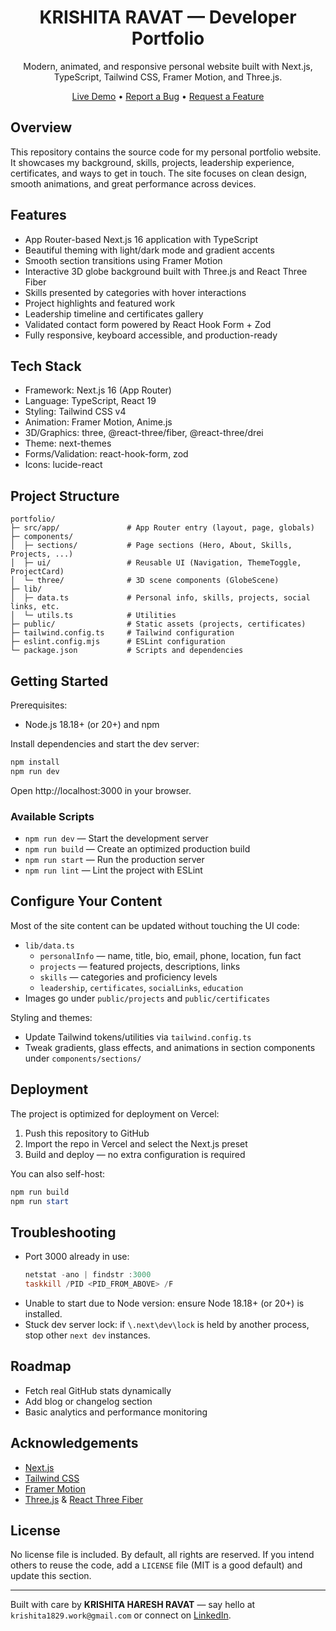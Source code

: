 <div align="center">

# KRISHITA RAVAT — Developer Portfolio

Modern, animated, and responsive personal website built with Next.js, TypeScript, Tailwind CSS, Framer Motion, and Three.js.

[Live Demo](#) • [Report a Bug](https://github.com/R-Krishita) • [Request a Feature](https://github.com/R-Krishita)

</div>


## Overview

This repository contains the source code for my personal portfolio website. It showcases my background, skills, projects, leadership experience, certificates, and ways to get in touch. The site focuses on clean design, smooth animations, and great performance across devices.

## Features

- App Router-based Next.js 16 application with TypeScript
- Beautiful theming with light/dark mode and gradient accents
- Smooth section transitions using Framer Motion
- Interactive 3D globe background built with Three.js and React Three Fiber
- Skills presented by categories with hover interactions
- Project highlights and featured work
- Leadership timeline and certificates gallery
- Validated contact form powered by React Hook Form + Zod
- Fully responsive, keyboard accessible, and production-ready

## Tech Stack

- Framework: Next.js 16 (App Router)
- Language: TypeScript, React 19
- Styling: Tailwind CSS v4
- Animation: Framer Motion, Anime.js
- 3D/Graphics: three, @react-three/fiber, @react-three/drei
- Theme: next-themes
- Forms/Validation: react-hook-form, zod
- Icons: lucide-react

## Project Structure

```
portfolio/
├─ src/app/               # App Router entry (layout, page, globals)
├─ components/
│  ├─ sections/           # Page sections (Hero, About, Skills, Projects, ...)
│  ├─ ui/                 # Reusable UI (Navigation, ThemeToggle, ProjectCard)
│  └─ three/              # 3D scene components (GlobeScene)
├─ lib/
│  ├─ data.ts             # Personal info, skills, projects, social links, etc.
│  └─ utils.ts            # Utilities
├─ public/                # Static assets (projects, certificates)
├─ tailwind.config.ts     # Tailwind configuration
├─ eslint.config.mjs      # ESLint configuration
└─ package.json           # Scripts and dependencies
```

## Getting Started

Prerequisites:

- Node.js 18.18+ (or 20+) and npm

Install dependencies and start the dev server:

```powershell
npm install
npm run dev
```

Open http://localhost:3000 in your browser.

### Available Scripts

- `npm run dev` — Start the development server
- `npm run build` — Create an optimized production build
- `npm run start` — Run the production server
- `npm run lint` — Lint the project with ESLint

## Configure Your Content

Most of the site content can be updated without touching the UI code:

- `lib/data.ts`
	- `personalInfo` — name, title, bio, email, phone, location, fun fact
	- `projects` — featured projects, descriptions, links
	- `skills` — categories and proficiency levels
	- `leadership`, `certificates`, `socialLinks`, `education`
- Images go under `public/projects` and `public/certificates`

Styling and themes:

- Update Tailwind tokens/utilities via `tailwind.config.ts`
- Tweak gradients, glass effects, and animations in section components under `components/sections/`

## Deployment

The project is optimized for deployment on Vercel:

1. Push this repository to GitHub
2. Import the repo in Vercel and select the Next.js preset
3. Build and deploy — no extra configuration is required

You can also self-host:

```powershell
npm run build
npm run start
```

## Troubleshooting

- Port 3000 already in use:
	```powershell
	netstat -ano | findstr :3000
	taskkill /PID <PID_FROM_ABOVE> /F
	```
- Unable to start due to Node version: ensure Node 18.18+ (or 20+) is installed.
- Stuck dev server lock: if `\.next\dev\lock` is held by another process, stop other `next dev` instances.

## Roadmap

- Fetch real GitHub stats dynamically
- Add blog or changelog section
- Basic analytics and performance monitoring

## Acknowledgements

- [Next.js](https://nextjs.org/)
- [Tailwind CSS](https://tailwindcss.com/)
- [Framer Motion](https://www.framer.com/motion/)
- [Three.js](https://threejs.org/) & [React Three Fiber](https://docs.pmnd.rs/react-three-fiber/getting-started/introduction)

## License

No license file is included. By default, all rights are reserved. If you intend others to reuse the code, add a `LICENSE` file (MIT is a good default) and update this section.

---

Built with care by **KRISHITA HARESH RAVAT** — say hello at `krishita1829.work@gmail.com` or connect on [LinkedIn](https://www.linkedin.com/in/krishita-haresh-ravat-16535025b/).
